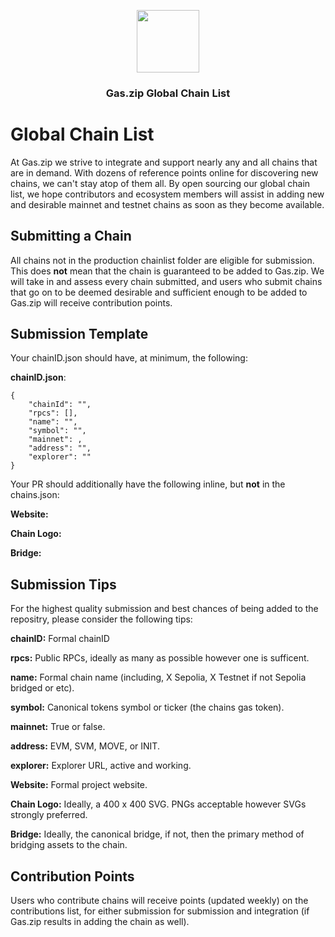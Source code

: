 <p align="center">
 <img width="100px" src="https://www.gas.zip/gasLogo400x400.png" align="center" />
 <h3 align="center">Gas.zip Global Chain List</h3>
</p>


# Global Chain List

At Gas.zip we strive to integrate and support nearly any and all chains that are in demand. With dozens of reference points online for discovering new chains, we can't stay atop of them all. By open sourcing our global chain list, we hope contributors and ecosystem members will assist in adding new and desirable mainnet and testnet chains as soon as they become available. 


## Submitting a Chain

All chains not in the production chainlist folder are eligible for submission. This does **not** mean that the chain is guaranteed to be added to Gas.zip. We will take in and assess every chain submitted, and users who submit chains that go on to be deemed desirable and sufficient enough to be added to Gas.zip will receive contribution points. 

## Submission Template

Your chainID.json should have, at minimum, the following: 

<b>chainID.json</b>: 
```
{
    "chainId": "",
    "rpcs": [],
    "name": "",
    "symbol": "",
    "mainnet": ,
    "address": "",
    "explorer": ""
}
```
Your PR should additionally have the following inline, but **not** in the chains.json: 

**Website:** 

**Chain Logo:**

**Bridge:**

## Submission Tips

For the highest quality submission and best chances of being added to the repositry, please consider the following tips: 

**chainID:** Formal chainID

**rpcs:** Public RPCs, ideally as many as possible however one is sufficent. 

**name:** Formal chain name (including, X Sepolia, X Testnet if not Sepolia bridged or etc).

**symbol:** Canonical tokens symbol or ticker (the chains gas token). 

**mainnet:** True or false. 

**address:** EVM, SVM, MOVE, or INIT.

**explorer:** Explorer URL, active and working.

**Website:** Formal project website.

**Chain Logo:** Ideally, a 400 x 400 SVG. PNGs acceptable however SVGs strongly preferred. 

**Bridge:** Ideally, the canonical bridge, if not, then the primary method of bridging assets to the chain. 

## Contribution Points

Users who contribute chains will receive points (updated weekly) on the contributions list, for either submission for submission and integration (if Gas.zip results in adding the chain as well). 